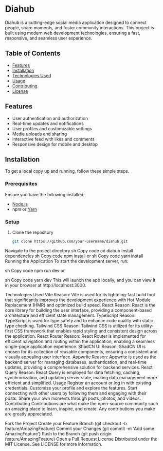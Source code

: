 # Diahub

Diahub is a cutting-edge social media application designed to connect people, share moments, and foster community interactions. This project is built using modern web development technologies, ensuring a fast, responsive, and seamless user experience.

## Table of Contents

- [Features](#features)
- [Installation](#installation)
- [Technologies Used](#technologies-used)
- [Usage](#usage)
- [Contributing](#contributing)
- [License](#license)

## Features

- User authentication and authorization
- Real-time updates and notifications
- User profiles and customizable settings
- Media uploads and sharing
- Interactive feed with likes and comments
- Responsive design for mobile and desktop

## Installation

To get a local copy up and running, follow these simple steps.

### Prerequisites

Ensure you have the following installed:

- [Node.js](https://nodejs.org/en/download/)
- npm or [Yarn](https://yarnpkg.com/getting-started/install)

### Setup

1. Clone the repository
   ```sh
   git clone https://github.com/your-username/diahub.git
Navigate to the project directory
sh
Copy code
cd diahub
Install dependencies
sh
Copy code
npm install
or
sh
Copy code
yarn install
Running the Application
To start the development server, run:

sh
Copy code
npm run dev
or

sh
Copy code
yarn dev
This will launch the app locally, and you can view it in your browser at http://localhost:3000.

Technologies Used
Vite
Reason: Vite is used for its lightning-fast build tool that significantly improves the development experience with Hot Module Replacement (HMR) and optimized build speed.
React
Reason: React is the core library for building the user interface, providing a component-based architecture and efficient state management.
TypeScript
Reason: TypeScript is used for type safety and to enhance code quality with static type checking.
Tailwind CSS
Reason: Tailwind CSS is utilized for its utility-first CSS framework that enables rapid styling and consistent design across the application.
React Router
Reason: React Router is implemented for efficient navigation and routing within the application, enabling a seamless single-page application experience.
ShadCN UI
Reason: ShadCN UI is chosen for its collection of reusable components, ensuring a consistent and visually appealing user interface.
Appwrite
Reason: Appwrite is used as the backend server for managing databases, authentication, and real-time updates, providing a comprehensive solution for backend services.
React Query
Reason: React Query is employed for data fetching, caching, synchronization, and updating server state, making data management more efficient and simplified.
Usage
Register an account or log in with existing credentials.
Customize your profile and explore the features.
Start connecting with other users by following them and engaging with their posts.
Share your own moments through posts, photos, and videos.
Contributing
Contributions are what make the open-source community such an amazing place to learn, inspire, and create. Any contributions you make are greatly appreciated.

Fork the Project
Create your Feature Branch (git checkout -b feature/AmazingFeature)
Commit your Changes (git commit -m 'Add some AmazingFeature')
Push to the Branch (git push origin feature/AmazingFeature)
Open a Pull Request
License
Distributed under the MIT License. See LICENSE for more information.
